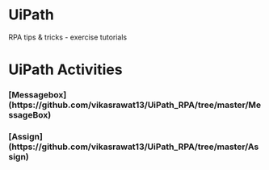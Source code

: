 # UiPath
RPA tips &amp; tricks - exercise tutorials

# UiPath Activities
<h3> [Messagebox](https://github.com/vikasrawat13/UiPath_RPA/tree/master/MessageBox)<br/>
<h3> [Assign](https://github.com/vikasrawat13/UiPath_RPA/tree/master/Assign)
